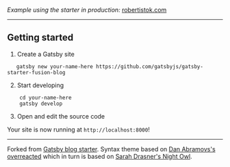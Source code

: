 _Example using the starter in production:_ [robertistok.com](https://www.robertistok.com)

---

## Getting started

1. Create a Gatsby site

 ```shell
    gatsby new your-name-here https://github.com/gatsbyjs/gatsby-starter-fusion-blog
 ```
  
2. Start developing

```shell
    cd your-name-here
    gatsby develop
 ```

3. Open and edit the source code

Your site is now running at `http://localhost:8000`!


---

Forked from [Gatsby blog starter](https://github.com/gatsbyjs/gatsby-starter-blog). Syntax theme based on [Dan Abramovs's overreacted](https://github.com/gaearon/overreacted.io/) which in turn is based on [Sarah Drasner's Night Owl](https://github.com/sdras/night-owl-vscode-theme/).
